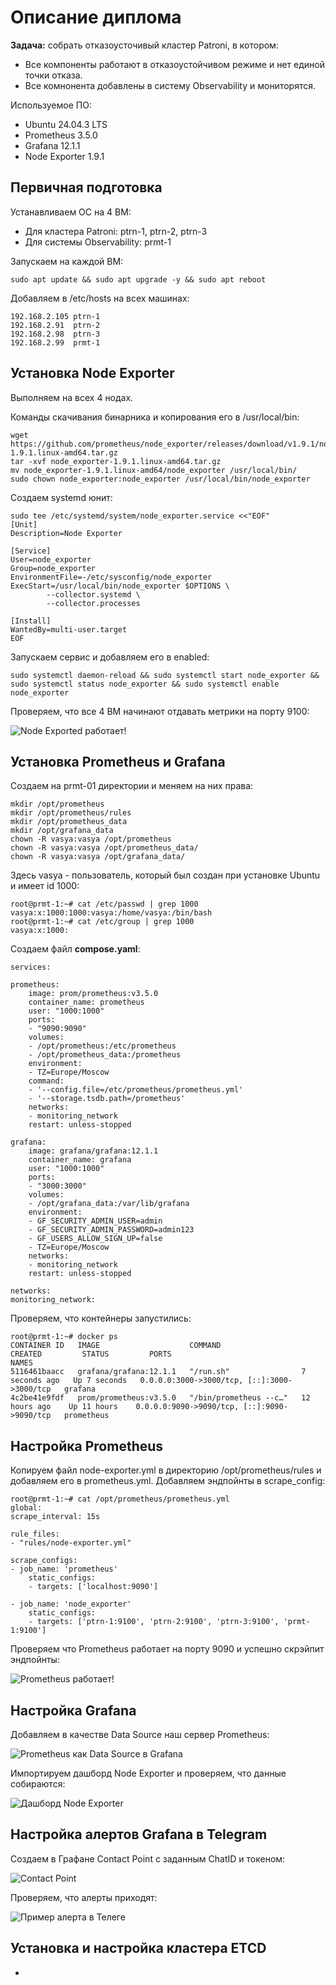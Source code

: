 # Описание диплома

**Задача:** собрать отказоусточивый кластер Patroni, в котором:
* Все компоненты работают в отказоустойчивом режиме и нет единой точки отказа.
* Все комнонента добавлены в систему Observability и мониторятся.

Используемое ПО: 
* Ubuntu 24.04.3 LTS
* Prometheus 3.5.0
* Grafana 12.1.1
* Node Exporter 1.9.1

## Первичная подготовка

Устанавливаем ОС на 4 ВМ:
* Для кластера Patroni: ptrn-1, ptrn-2, ptrn-3
* Для системы Observability: prmt-1

Запускаем на каждой ВМ:

    sudo apt update && sudo apt upgrade -y && sudo apt reboot

Добавляем в /etc/hosts на всех машинах:

    192.168.2.105 ptrn-1
    192.168.2.91  ptrn-2
    192.168.2.98  ptrn-3
    192.168.2.99  prmt-1


## Установка Node Exporter

Выполняем на всех 4 нодах.

Команды скачивания бинарника и копирования его в /usr/local/bin:

    wget https://github.com/prometheus/node_exporter/releases/download/v1.9.1/node_exporter-1.9.1.linux-amd64.tar.gz
    tar -xvf node_exporter-1.9.1.linux-amd64.tar.gz
    mv node_exporter-1.9.1.linux-amd64/node_exporter /usr/local/bin/
    sudo chown node_exporter:node_exporter /usr/local/bin/node_exporter

Создаем systemd юнит:

    sudo tee /etc/systemd/system/node_exporter.service <<"EOF"
    [Unit]
    Description=Node Exporter

    [Service]
    User=node_exporter
    Group=node_exporter
    EnvironmentFile=-/etc/sysconfig/node_exporter
    ExecStart=/usr/local/bin/node_exporter $OPTIONS \
            --collector.systemd \
            --collector.processes

    [Install]
    WantedBy=multi-user.target
    EOF

Запускаем сервис и добавляем его в enabled:

    sudo systemctl daemon-reload && sudo systemctl start node_exporter && sudo systemctl status node_exporter && sudo systemctl enable node_exporter

Проверяем, что все 4 ВМ начинают отдавать метрики на порту 9100:

![Node Exported работает!](images/01-ne_metrics.png)

## Установка Prometheus и Grafana

Создаем на prmt-01 директории и меняем на них права:

    mkdir /opt/prometheus
    mkdir /opt/prometheus/rules
    mkdir /opt/prometheus_data
    mkdir /opt/grafana_data
    chown -R vasya:vasya /opt/prometheus
    chown -R vasya:vasya /opt/prometheus_data/
    chown -R vasya:vasya /opt/grafana_data/

Здесь vasya - пользователь, который был создан при установке Ubuntu и имеет id 1000:

    root@prmt-1:~# cat /etc/passwd | grep 1000
    vasya:x:1000:1000:vasya:/home/vasya:/bin/bash
    root@prmt-1:~# cat /etc/group | grep 1000
    vasya:x:1000:

Создаем файл **compose.yaml**:

    services:

    prometheus:
        image: prom/prometheus:v3.5.0
        container_name: prometheus
        user: "1000:1000"
        ports:
        - "9090:9090"
        volumes:
        - /opt/prometheus:/etc/prometheus
        - /opt/prometheus_data:/prometheus
        environment:
        - TZ=Europe/Moscow
        command:
        - '--config.file=/etc/prometheus/prometheus.yml'
        - '--storage.tsdb.path=/prometheus'
        networks:
        - monitoring_network
        restart: unless-stopped

    grafana:
        image: grafana/grafana:12.1.1
        container_name: grafana
        user: "1000:1000"
        ports:
        - "3000:3000"
        volumes:
        - /opt/grafana_data:/var/lib/grafana
        environment:
        - GF_SECURITY_ADMIN_USER=admin
        - GF_SECURITY_ADMIN_PASSWORD=admin123
        - GF_USERS_ALLOW_SIGN_UP=false
        - TZ=Europe/Moscow
        networks:
        - monitoring_network
        restart: unless-stopped

    networks:
    monitoring_network:

Проверяем, что контейнеры запустились:

    root@prmt-1:~# docker ps
    CONTAINER ID   IMAGE                    COMMAND                  CREATED         STATUS         PORTS                                         NAMES
    5116461baacc   grafana/grafana:12.1.1   "/run.sh"                7 seconds ago   Up 7 seconds   0.0.0.0:3000->3000/tcp, [::]:3000->3000/tcp   grafana
    4c2be41e9fdf   prom/prometheus:v3.5.0   "/bin/prometheus --c…"   12 hours ago    Up 11 hours    0.0.0.0:9090->9090/tcp, [::]:9090->9090/tcp   prometheus

## Настройка Prometheus

Копируем файл node-exporter.yml в директорию /opt/prometheus/rules и добавляем его в prometheus.yml. Добавляем эндпойнты в scrape_config:

    root@prmt-1:~# cat /opt/prometheus/prometheus.yml
    global:
    scrape_interval: 15s

    rule_files:
    - "rules/node-exporter.yml"

    scrape_configs:
    - job_name: 'prometheus'
        static_configs:
        - targets: ['localhost:9090']

    - job_name: 'node_exporter'
        static_configs:
        - targets: ['ptrn-1:9100', 'ptrn-2:9100', 'ptrn-3:9100', 'prmt-1:9100']

Проверяем что Prometheus работает на порту 9090 и успешно скрэйпит эндпойнты:

![Prometheus работает!](images/01-prometheus.png)

## Настройка Grafana

Добавляем в качестве Data Source наш сервер Prometheus:

![Prometheus как Data Source в Grafana](images/03-grafana_prom_ds.png)

Импортируем дашборд Node Exporter и проверяем, что данные собираются:

![Дашборд Node Exporter](images/04-ne_dashboard.png)

## Настройка алертов Grafana в Telegram

Создаем в Графане Contact Point с заданным ChatID и токеном:

![Contact Point](images/05-tg_contact_point.png)

Проверяем, что алерты приходят:

![Пример алерта в Телеге](images/06-tg_alert_example.png)

## Установка и настройка кластера ETCD

-



